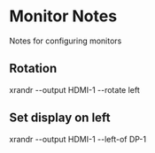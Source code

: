 # Monitor Notes
Notes for configuring monitors

## Rotation
xrandr --output HDMI-1 --rotate left

## Set display on left
xrandr --output HDMI-1 --left-of DP-1
